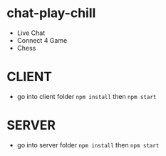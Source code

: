 # chat-play-chill

- Live Chat
- Connect 4 Game
- Chess

# CLIENT
- go into client folder
``` npm install ```
then 
``` npm start ```

# SERVER
- go into server folder
``` npm install ```
then
``` npm start ```



